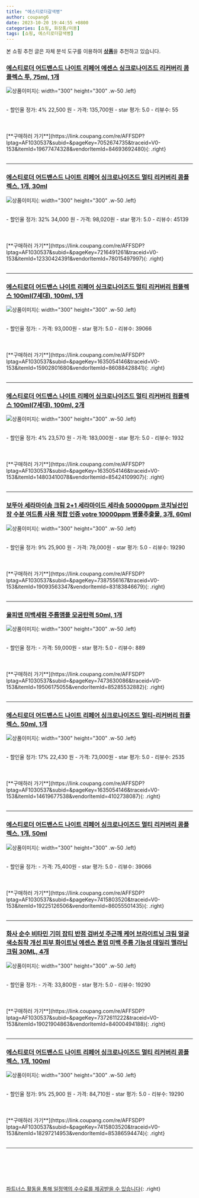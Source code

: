 ```yaml
---
title: "에스티로더갈색병"
author: coupang6
date: 2023-10-20 19:44:55 +0800
categories: [쇼핑, 화장품/미용]
tags: [쇼핑, 에스티로더갈색병]
---
```


본 쇼핑 추천 글은 자체 분석 도구를 이용하여 [**상품**](https://link.coupang.com/a/bao1ui)을 추천하고 있습니다.

### [에스티로더 어드밴스드 나이트 리페어 에센스 싱크로나이즈드 리커버리 콤플렉스 투, 75ml, 1개](https://link.coupang.com/re/AFFSDP?lptag=AF1030537&subid=&pageKey=7052674735&traceid=V0-153&itemId=19677474328&vendorItemId=84693692480)

![상품이미지](https://thumbnail9.coupangcdn.com/thumbnails/remote/230x230ex/image/vendor_inventory/1146/72a8b2dcff0460bfedce8c1b33ee9d82e4b5cb81de860e584256c6b7271f.PNG){: width="300" height="300" .w-50 .left}


<br>
- 할인율 정가: 4%  22,500   원
- 가격: 135,700원
- star 평가: 5.0
- 리뷰수: 55
<br>
<br>
<br>
<br>
[**구매하러 가기**](https://link.coupang.com/re/AFFSDP?lptag=AF1030537&subid=&pageKey=7052674735&traceid=V0-153&itemId=19677474328&vendorItemId=84693692480){: .right}
<br>
<br>

---

### [에스티로더 어드밴스드 나이트 리페어 싱크로나이즈드 멀티 리커버리 콤플렉스, 1개, 30ml](https://link.coupang.com/re/AFFSDP?lptag=AF1030537&subid=&pageKey=7216491261&traceid=V0-153&itemId=12330424391&vendorItemId=78015497997)

![상품이미지](https://thumbnail10.coupangcdn.com/thumbnails/remote/230x230ex/image/retail/images/1195111734503205-307a5360-a5fc-4cee-b82c-e080346ab6d6.jpg){: width="300" height="300" .w-50 .left}


<br>
- 할인율 정가: 32%  34,000   원
- 가격: 98,020원
- star 평가: 5.0
- 리뷰수: 45139
<br>
<br>
<br>
<br>
[**구매하러 가기**](https://link.coupang.com/re/AFFSDP?lptag=AF1030537&subid=&pageKey=7216491261&traceid=V0-153&itemId=12330424391&vendorItemId=78015497997){: .right}
<br>
<br>

---

### [에스티로더 어드밴스 나이트 리페어 싱크로나이즈드 멀티 리커버리 컴플렉스 100ml(7세대), 100ml, 1개](https://link.coupang.com/re/AFFSDP?lptag=AF1030537&subid=&pageKey=1635054146&traceid=V0-153&itemId=15902801680&vendorItemId=86088428841)

![상품이미지](https://thumbnail9.coupangcdn.com/thumbnails/remote/230x230ex/image/vendor_inventory/46c2/bbc548ac89862a172cadb6168297951d0717b12ce06ba3bf4349a70c0891.JPG){: width="300" height="300" .w-50 .left}


<br>
- 할인율 정가: 
- 가격: 93,000원
- star 평가: 5.0
- 리뷰수: 39066
<br>
<br>
<br>
<br>
[**구매하러 가기**](https://link.coupang.com/re/AFFSDP?lptag=AF1030537&subid=&pageKey=1635054146&traceid=V0-153&itemId=15902801680&vendorItemId=86088428841){: .right}
<br>
<br>

---

### [에스티로더 어드밴스 나이트 리페어 싱크로나이즈드 멀티 리커버리 컴플렉스 100ml(7세대), 100ml, 2개](https://link.coupang.com/re/AFFSDP?lptag=AF1030537&subid=&pageKey=1635054146&traceid=V0-153&itemId=14803410078&vendorItemId=85424109907)

![상품이미지](https://thumbnail7.coupangcdn.com/thumbnails/remote/230x230ex/image/vendor_inventory/f5d3/18a416cc5f8aabe39e167e109625850e474241d24333a9f007c3a64ac1da.JPG){: width="300" height="300" .w-50 .left}


<br>
- 할인율 정가: 4%  23,570   원
- 가격: 183,000원
- star 평가: 5.0
- 리뷰수: 1932
<br>
<br>
<br>
<br>
[**구매하러 가기**](https://link.coupang.com/re/AFFSDP?lptag=AF1030537&subid=&pageKey=1635054146&traceid=V0-153&itemId=14803410078&vendorItemId=85424109907){: .right}
<br>
<br>

---

### [보뚜아 세라마이솜 크림 2+1 세라마이드 세라솜 50000ppm 코치닐선인장 수분 여드름 사용 적합 인증 votre 10000ppm 병풀추출물, 3개, 60ml](https://link.coupang.com/re/AFFSDP?lptag=AF1030537&subid=&pageKey=7387556167&traceid=V0-153&itemId=19093563347&vendorItemId=83183846679)

![상품이미지](https://thumbnail9.coupangcdn.com/thumbnails/remote/230x230ex/image/vendor_inventory/8098/a4b269249404923243710caaf88c1a94e573118b8f3a52d5ce8c6e24c25f.jpg){: width="300" height="300" .w-50 .left}


<br>
- 할인율 정가: 9%  25,900   원
- 가격: 79,000원
- star 평가: 5.0
- 리뷰수: 19290
<br>
<br>
<br>
<br>
[**구매하러 가기**](https://link.coupang.com/re/AFFSDP?lptag=AF1030537&subid=&pageKey=7387556167&traceid=V0-153&itemId=19093563347&vendorItemId=83183846679){: .right}
<br>
<br>

---

### [율피앤 미백세럼 주름앰플 모공탄력 50ml, 1개](https://link.coupang.com/re/AFFSDP?lptag=AF1030537&subid=&pageKey=7473630086&traceid=V0-153&itemId=19506175055&vendorItemId=85285532882)

![상품이미지](https://thumbnail10.coupangcdn.com/thumbnails/remote/230x230ex/image/vendor_inventory/7021/4661056d86b3b11923cdc271ce2b1756cd35d93acebd1f1e09a19f0a8679.jpg){: width="300" height="300" .w-50 .left}


<br>
- 할인율 정가: 
- 가격: 59,000원
- star 평가: 5.0
- 리뷰수: 889
<br>
<br>
<br>
<br>
[**구매하러 가기**](https://link.coupang.com/re/AFFSDP?lptag=AF1030537&subid=&pageKey=7473630086&traceid=V0-153&itemId=19506175055&vendorItemId=85285532882){: .right}
<br>
<br>

---

### [에스티로더 어드밴스드 나이트 리페어 싱크로나이즈드 멀티-리커버리 컴플렉스, 50ml, 1개](https://link.coupang.com/re/AFFSDP?lptag=AF1030537&subid=&pageKey=1635054146&traceid=V0-153&itemId=14619677538&vendorItemId=4102738087)

![상품이미지](https://thumbnail9.coupangcdn.com/thumbnails/remote/230x230ex/image/vendor_inventory/ecc0/e314ce0003705310afea7aaadca40975de0b245a098c97f909cb8c501411.jpg){: width="300" height="300" .w-50 .left}


<br>
- 할인율 정가: 17%  22,430   원
- 가격: 73,000원
- star 평가: 5.0
- 리뷰수: 2535
<br>
<br>
<br>
<br>
[**구매하러 가기**](https://link.coupang.com/re/AFFSDP?lptag=AF1030537&subid=&pageKey=1635054146&traceid=V0-153&itemId=14619677538&vendorItemId=4102738087){: .right}
<br>
<br>

---

### [에스티로더 어드밴스드 나이트 리페어 싱크로나이즈드 멀티 리커버리 콤플렉스, 1개, 50ml](https://link.coupang.com/re/AFFSDP?lptag=AF1030537&subid=&pageKey=7415803520&traceid=V0-153&itemId=19225126506&vendorItemId=86055501435)

![상품이미지](https://thumbnail6.coupangcdn.com/thumbnails/remote/230x230ex/image/vendor_inventory/a659/18b6526621279951f65ef3fb9ac3daed900484e0ea1decd839449d50d258.PNG){: width="300" height="300" .w-50 .left}


<br>
- 할인율 정가: 
- 가격: 75,400원
- star 평가: 5.0
- 리뷰수: 39066
<br>
<br>
<br>
<br>
[**구매하러 가기**](https://link.coupang.com/re/AFFSDP?lptag=AF1030537&subid=&pageKey=7415803520&traceid=V0-153&itemId=19225126506&vendorItemId=86055501435){: .right}
<br>
<br>

---

### [화사 순수 비타민 기미 잡티 반점 검버섯 주근깨 케어 브라이트닝 크림 얼굴 색소침착 개선 피부 화이트닝 에센스 톤업 미백 주름 기능성 데일리 멜라닌 크림 30ML, 4개](https://link.coupang.com/re/AFFSDP?lptag=AF1030537&subid=&pageKey=7372611222&traceid=V0-153&itemId=19021904863&vendorItemId=84000494188)

![상품이미지](https://thumbnail6.coupangcdn.com/thumbnails/remote/230x230ex/image/vendor_inventory/aed8/bf3fd9d17d23464c412902724cc2b64401de52af507ea6950adeab35a959.jpg){: width="300" height="300" .w-50 .left}


<br>
- 할인율 정가: 
- 가격: 33,800원
- star 평가: 5.0
- 리뷰수: 19290
<br>
<br>
<br>
<br>
[**구매하러 가기**](https://link.coupang.com/re/AFFSDP?lptag=AF1030537&subid=&pageKey=7372611222&traceid=V0-153&itemId=19021904863&vendorItemId=84000494188){: .right}
<br>
<br>

---

### [에스티로더 어드밴스드 나이트 리페어 싱크로나이즈드 멀티 리커버리 콤플렉스, 1개, 100ml](https://link.coupang.com/re/AFFSDP?lptag=AF1030537&subid=&pageKey=7415803520&traceid=V0-153&itemId=18297214953&vendorItemId=85386594474)

![상품이미지](https://thumbnail6.coupangcdn.com/thumbnails/remote/230x230ex/image/vendor_inventory/6fe6/d3132b96a49bdf3d6109089595c0974765b1450cb13aa698b51cb6d6d44b.PNG){: width="300" height="300" .w-50 .left}


<br>
- 할인율 정가: 9%  25,900   원
- 가격: 84,710원
- star 평가: 5.0
- 리뷰수: 19290
<br>
<br>
<br>
<br>
[**구매하러 가기**](https://link.coupang.com/re/AFFSDP?lptag=AF1030537&subid=&pageKey=7415803520&traceid=V0-153&itemId=18297214953&vendorItemId=85386594474){: .right}
<br>
<br>

---
<br><br><br><br><br> [파트너스 활동을 통해 일정액의 수수료를 제공받을 수 있습니다](https://link.coupang.com/a/bao1ui){: .right}